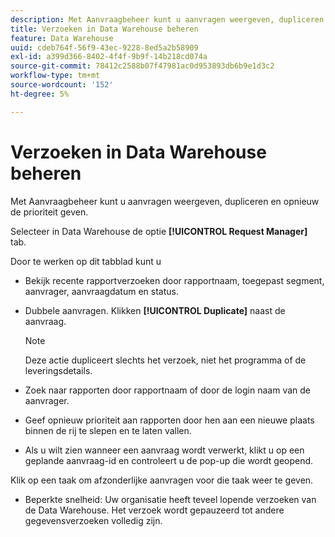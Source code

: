 ```yaml
---
description: Met Aanvraagbeheer kunt u aanvragen weergeven, dupliceren en opnieuw de prioriteit geven.
title: Verzoeken in Data Warehouse beheren
feature: Data Warehouse
uuid: cdeb764f-56f9-43ec-9228-8ed5a2b58909
exl-id: a399d366-8402-4f4f-9b9f-14b218cd074a
source-git-commit: 78412c2588b07f47981ac0d953893db6b9e1d3c2
workflow-type: tm+mt
source-wordcount: '152'
ht-degree: 5%

---
```


# Verzoeken in Data Warehouse beheren

Met Aanvraagbeheer kunt u aanvragen weergeven, dupliceren en opnieuw de prioriteit geven.

Selecteer in Data Warehouse de optie **[!UICONTROL Request Manager]** tab.

Door te werken op dit tabblad kunt u

* Bekijk recente rapportverzoeken door rapportnaam, toegepast segment, aanvrager, aanvraagdatum en status.
* Dubbele aanvragen. Klikken **[!UICONTROL Duplicate]** naast de aanvraag.

   >[!NOTE]
   >
   >Deze actie dupliceert slechts het verzoek, niet het programma of de leveringsdetails.

* Zoek naar rapporten door rapportnaam of door de login naam van de aanvrager.
* Geef opnieuw prioriteit aan rapporten door hen aan een nieuwe plaats binnen de rij te slepen en te laten vallen.
* Als u wilt zien wanneer een aanvraag wordt verwerkt, klikt u op een geplande aanvraag-id en controleert u de pop-up die wordt geopend.

Klik op een taak om afzonderlijke aanvragen voor die taak weer te geven.

* Beperkte snelheid: Uw organisatie heeft teveel lopende verzoeken van de Data Warehouse. Het verzoek wordt gepauzeerd tot andere gegevensverzoeken volledig zijn.
